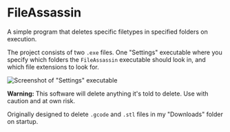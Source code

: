 # FileAssassin
A simple program that deletes specific filetypes in specified folders on execution.

The project consists of two `.exe` files. One "Settings" executable where you specify which folders the `FileAssassin` executable should look in, and which file extensions to look for.

![Screenshot of "Settings" executable](https://i.imgur.com/fJUtE5U.png)

**Warning:** This software will delete anything it's told to delete. Use with caution and at own risk.

Originally designed to delete `.gcode` and `.stl` files in my "Downloads" folder on startup.
